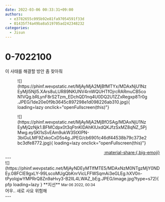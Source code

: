 ```yaml
---
date: 2022-03-06 00:33:31+09:00
authors:
  - e3782655c095b92e81fa97054591f33d
  - 01435f74a49ba8a519705ad242348232
categories:
  - Jisun
---
```


# 0-7022100

<div class="post-container" markdown="1">
<div class="content-container md-sidebar__scrollwrap" markdown="1">

이 사태를 해결할 방안 좀 찾아줘
<figure markdown="1">
![](https://phinf.wevpstatic.net/MjAyMjA2MjBfMTYx/MDAxNjU1NzEyMjI5NjI5.XArs8uLUR89NKUNV4rnWQUHTfOjrcRARmuCB5coN1VQg.bRLynF8rS2Tzm_EDchQD1nq4U0DQ2U1ZZxRegxp8Tr0g.JPEG/1de20e0f9b3645c897298e1d098226ab310.jpg){ loading=lazy onclick="openFullscreen(this)"}
</figure>

<figure markdown="1">
![](https://phinf.wevpstatic.net/MjAyMjA2MjBfOSAg/MDAxNjU1NzEyMjQzNjk1.BFMCdpx0t3qFtnKlDAhKIUxdQKJfzSxMZ8qNZ_5PjMwg.eySKl1sSvEAm9ukW35tXIPN-3biGuLMF9ZxkoCxD5s4g.JPEG/cb6901c46df44538b79c373e2bc3dfe8772.jpg){ loading=lazy onclick="openFullscreen(this)"}
</figure>


</div>
</div>

<div style="text-align: right;" markdown="1">
<a href="https://weverse.io/fromis9/fanpost/0-7022100" style="text-align: right;">:material-share:{.big-emoji}</a>
</div>
---

<div class="comments-container md-sidebar__scrollwrap" markdown="1">
<div class="comment" markdown="1">
<div class='id-container' markdown="1">
![](https://phinf.wevpstatic.net/MjAyNDEyMTlfMTE5/MDAxNzM0NTgzMjY0NDEy.08FClE9gxLY-99LscoMUgQbKnrVicLFFWSqmAi3eGLEg.hXV0n-tPyoIqjwYMPRrQ8Zn9aHvy3-B2llL4LWAZ_bEg.JPEG/image.jpg?type=s72){ pfp loading=lazy }
**<span class="artist">지선</span>** <small>Mar 06 2022, 00:34</small><br>
</div>
<div class='comment-body' markdown="1">
어우.. 새로 사요 위험해
</div>
</div>
</div>
---
